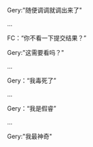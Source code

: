 Gery:"随便调调就调出来了"

...

FC：“你不看一下提交结果？”

Gery:"这需要看吗？"

...

Gery：“我毒死了”

...

Gery：“我是假睿”

...

Gery:"我最神奇"
